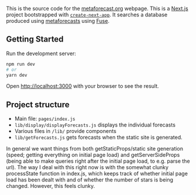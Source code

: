 This is the source code for the [metaforecast.org](https://metaforecast.org/) webpage. This is a [Next.js](https://nextjs.org/) project bootstrapped with [`create-next-app`](https://github.com/vercel/next.js/tree/canary/packages/create-next-app). It searches a database produced using [metaforecasts](https://github.com/QURIresearch/metaforecasts) using [Fuse](https://fusejs.io/). 

## Getting Started

Run the development server:

```bash
npm run dev
# or
yarn dev
```

Open [http://localhost:3000](http://localhost:3000) with your browser to see the result.

## Project structure

- Main file: `pages/index.js`
- `lib/display/displayForecasts.js` displays the individual forecasts
- Various files in `/lib/` provide components
- `lib/getForecasts.js` gets forecasts when the static site is generated.

In general we want things from both getStaticProps/static site generation (speed; getting everything on initial page load) and getServerSideProps (being able to make queries right after the initial page load, to e.g. parse the url). The way I deal with this right now is with the somewhat clunky processState function in index.js, which keeps track of whether initial page load has been dealt with and of whether the number of stars is being changed. However, this feels clunky.
